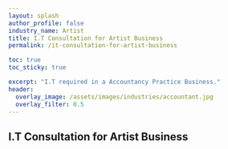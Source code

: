 ```yaml
---
layout: splash 
author_profile: false 
industry_name: Artist
title: I.T Consultation for Artist Business
permalink: /it-consultation-for-artist-business

toc: true
toc_sticky: true

excerpt: "I.T required in a Accountancy Practice Business."
header:
  overlay_image: /assets/images/industries/accountant.jpg
  overlay_filter: 0.5 
---
```


## I.T Consultation for Artist Business